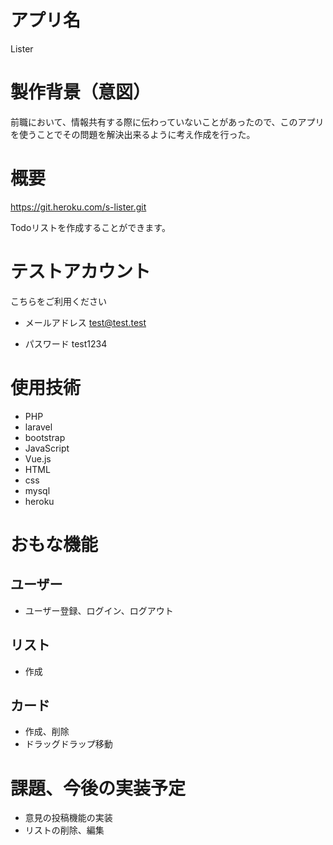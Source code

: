 # アプリ名
  Lister

# 製作背景（意図）
  前職において、情報共有する際に伝わっていないことがあったので、このアプリを使うことでその問題を解決出来るように考え作成を行った。

# 概要
https://git.heroku.com/s-lister.git

Todoリストを作成することができます。

# テストアカウント
こちらをご利用ください
- メールアドレス
  test@test.test

- パスワード
  test1234

# 使用技術
- PHP
- laravel
- bootstrap
- JavaScript
- Vue.js
- HTML
- css
- mysql
- heroku

# おもな機能

## ユーザー
- ユーザー登録、ログイン、ログアウト

## リスト
- 作成

## カード
- 作成、削除
- ドラッグドラップ移動

# 課題、今後の実装予定
- 意見の投稿機能の実装
- リストの削除、編集